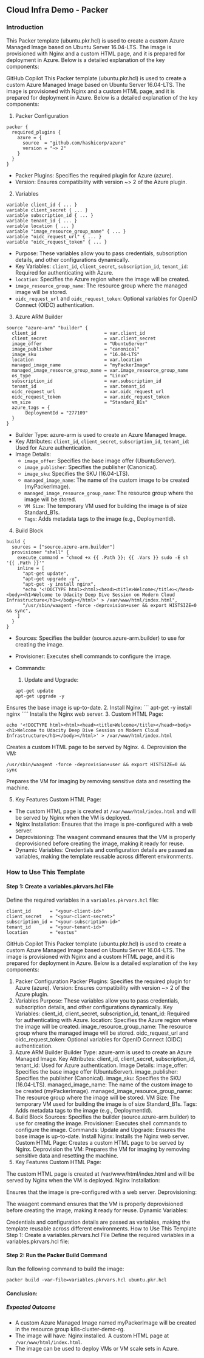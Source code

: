 ## Cloud Infra Demo - Packer

### Introduction
This Packer template (ubuntu.pkr.hcl) is used to create a custom Azure Managed Image based on Ubuntu Server 16.04-LTS. The image is provisioned with Nginx and a custom HTML page, and it is prepared for deployment in Azure. Below is a detailed explanation of the key components:


GitHub Copilot
This Packer template (ubuntu.pkr.hcl) is used to create a custom Azure Managed Image based on Ubuntu Server 16.04-LTS. The image is provisioned with Nginx and a custom HTML page, and it is prepared for deployment in Azure. Below is a detailed explanation of the key components:

1. Packer Configuration

```
packer {
  required_plugins {
    azure = {
      source  = "github.com/hashicorp/azure"
      version = "~> 2"
    }
  }
}
```
- Packer Plugins: Specifies the required plugin for Azure (azure).
- Version: Ensures compatibility with version ~> 2 of the Azure plugin.

2. Variables
```
variable client_id { ... }
variable client_secret { ... }
variable subscription_id { ... }
variable tenant_id { ... }
variable location { ... }
variable "image_resource_group_name" { ... }
variable "oidc_request_url" { ... }
variable "oidc_request_token" { ... }
```

- Purpose: These variables allow you to pass credentials, subscription details, and other configurations dynamically.
- Key Variables:
`client_id`, `client_secret`, `subscription_id`, `tenant_id`: Required for authenticating with Azure.
- `location`: Specifies the Azure region where the image will be created.
- `image_resource_group_name`: The resource group where the managed image will be stored.
- `oidc_request_url` and `oidc_request_token`: Optional variables for OpenID Connect (OIDC) authentication.

3. Azure ARM Builder
```
source "azure-arm" "builder" {
  client_id                         = var.client_id
  client_secret                     = var.client_secret
  image_offer                       = "UbuntuServer"
  image_publisher                   = "canonical"
  image_sku                         = "16.04-LTS"
  location                          = var.location
  managed_image_name                = "myPackerImage"
  managed_image_resource_group_name = var.image_resource_group_name
  os_type                           = "Linux"
  subscription_id                   = var.subscription_id
  tenant_id                         = var.tenant_id
  oidc_request_url                  = var.oidc_request_url
  oidc_request_token                = var.oidc_request_token
  vm_size                           = "Standard_B1s"
  azure_tags = {
       DeploymentId = "277109"
  }
}
```

- Builder Type: azure-arm is used to create an Azure Managed Image.
- Key Attributes:
    `client_id`, `client_secret`, `subscription_id`, `tenant_id`: Used for Azure authentication.
- Image Details:
  - `image_offer`: Specifies the base image offer (UbuntuServer).
  - `image_publisher`: Specifies the   publisher (Canonical).
  - `image_sku`: Specifies the SKU (16.04-LTS).
  - `managed_image_name`: The name of the custom image to be created (myPackerImage).
  - `managed_image_resource_group_name`: The resource group where the image will be stored.
  - `VM Size`: The temporary VM used for building the image is of size Standard_B1s.
  - `Tags`: Adds metadata tags to the image (e.g., DeploymentId).

4. Build Block

```
build {
  sources = ["source.azure-arm.builder"]
  provisioner "shell" {
    execute_command = "chmod +x {{ .Path }}; {{ .Vars }} sudo -E sh '{{ .Path }}'"
    inline = [
      "apt-get update",
      "apt-get upgrade -y",
      "apt-get -y install nginx",
      "echo '<!DOCTYPE html><html><head><title>Welcome</title></head><body><h1>Welcome to Udacity Deep Dive Session on Modern Cloud Infrastructure</h1></body></html>' > /var/www/html/index.html",
      "/usr/sbin/waagent -force -deprovision+user && export HISTSIZE=0 && sync",
    ]
  }
}
```

- Sources: Specifies the builder (source.azure-arm.builder) to use for creating the image.
- Provisioner: Executes shell commands to configure the image.
 - Commands:
    1. Update and Upgrade:

    ```
    apt-get update
    apt-get upgrade -y
    ````
Ensures the base image is up-to-date.
2. Install Nginx:
    ```
    apt-get -y install nginx
    ````
Installs the Nginx web server.
3. Custom HTML Page:
   ```
   echo '<!DOCTYPE html><html><head><title>Welcome</title></head><body><h1>Welcome to Udacity Deep Dive Session on Modern Cloud Infrastructure</h1></body></html>' > /var/www/html/index.html
   ```

   Creates a custom HTML page to be served by Nginx.
4. Deprovision the VM:
```
/usr/sbin/waagent -force -deprovision+user && export HISTSIZE=0 && sync
```
Prepares the VM for imaging by removing sensitive data and resetting the machine.

5. Key Features
Custom HTML Page:

-  The custom HTML page is created at `/var/www/html/index.html` and will be served by Nginx when the VM is deployed.
-  Nginx Installation: Ensures that the image is pre-configured with a web server.
- Deprovisioning: The waagent command ensures that the VM is properly deprovisioned before creating the image, making it ready for reuse.
- Dynamic Variables: Credentials and configuration details are passed as variables, making the template reusable across different environments.

### How to Use This Template
#### Step 1: Create a variables.pkrvars.hcl File
Define the required variables in a `variables.pkrvars.hcl` file:

```
client_id       = "<your-client-id>"
client_secret   = "<your-client-secret>"
subscription_id = "<your-subscription-id>"
tenant_id       = "<your-tenant-id>"
location        = "eastus"
```


GitHub Copilot
This Packer template (ubuntu.pkr.hcl) is used to create a custom Azure Managed Image based on Ubuntu Server 16.04-LTS. The image is provisioned with Nginx and a custom HTML page, and it is prepared for deployment in Azure. Below is a detailed explanation of the key components:

1. Packer Configuration
Packer Plugins: Specifies the required plugin for Azure (azure).
Version: Ensures compatibility with version ~> 2 of the Azure plugin.
2. Variables
Purpose: These variables allow you to pass credentials, subscription details, and other configurations dynamically.
Key Variables:
client_id, client_secret, subscription_id, tenant_id: Required for authenticating with Azure.
location: Specifies the Azure region where the image will be created.
image_resource_group_name: The resource group where the managed image will be stored.
oidc_request_url and oidc_request_token: Optional variables for OpenID Connect (OIDC) authentication.
3. Azure ARM Builder
Builder Type: azure-arm is used to create an Azure Managed Image.
Key Attributes:
client_id, client_secret, subscription_id, tenant_id: Used for Azure authentication.
Image Details:
image_offer: Specifies the base image offer (UbuntuServer).
image_publisher: Specifies the publisher (Canonical).
image_sku: Specifies the SKU (16.04-LTS).
managed_image_name: The name of the custom image to be created (myPackerImage).
managed_image_resource_group_name: The resource group where the image will be stored.
VM Size: The temporary VM used for building the image is of size Standard_B1s.
Tags: Adds metadata tags to the image (e.g., DeploymentId).
4. Build Block
Sources: Specifies the builder (source.azure-arm.builder) to use for creating the image.
Provisioner: Executes shell commands to configure the image.
Commands:
Update and Upgrade:
Ensures the base image is up-to-date.
Install Nginx:
Installs the Nginx web server.
Custom HTML Page:
Creates a custom HTML page to be served by Nginx.
Deprovision the VM:
Prepares the VM for imaging by removing sensitive data and resetting the machine.
5. Key Features
Custom HTML Page:

The custom HTML page is created at /var/www/html/index.html and will be served by Nginx when the VM is deployed.
Nginx Installation:

Ensures that the image is pre-configured with a web server.
Deprovisioning:

The waagent command ensures that the VM is properly deprovisioned before creating the image, making it ready for reuse.
Dynamic Variables:

Credentials and configuration details are passed as variables, making the template reusable across different environments.
How to Use This Template
Step 1: Create a variables.pkrvars.hcl File
Define the required variables in a variables.pkrvars.hcl file:

#### Step 2: Run the Packer Build Command
Run the following command to build the image:
```
packer build -var-file=variables.pkrvars.hcl ubuntu.pkr.hcl
```

#### Conclusion:
##### Expected Outcome
- A custom Azure Managed Image named myPackerImage will be created in the resource group k8s-cluster-demo-rg.
- The image will have:
Nginx installed.
A custom HTML page at `/var/www/html/index.html`.
- The image can be used to deploy VMs or VM scale sets in Azure.
